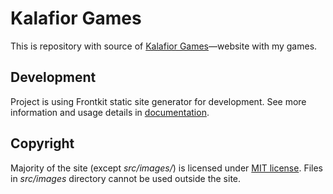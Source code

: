 # Kalafior Games

This is repository with source of [Kalafior Games](http://kalafiorgames.com)—website with my games.

## Development

Project is using Frontkit static site generator for development. See more information and usage details in [documentation](http://lamberski.github.io/frontkit/).

## Copyright

Majority of the site (except *src/images/*) is licensed under [MIT license](http://opensource.org/licenses/MIT). Files in *src/images* directory cannot be used outside the site.
